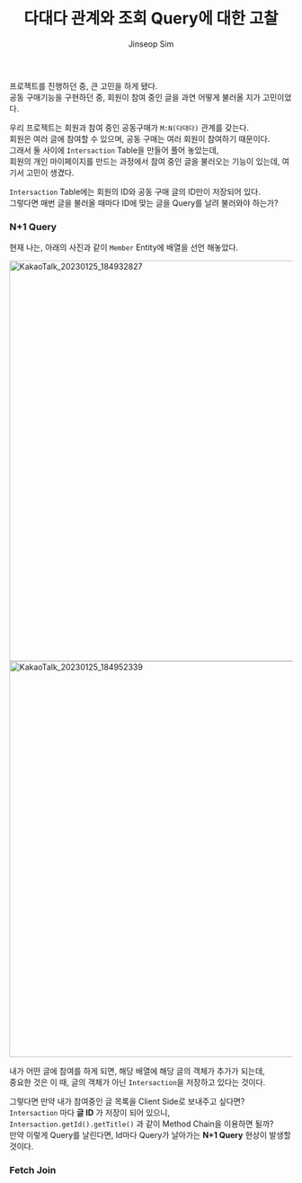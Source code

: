 ﻿---
layout: post
title: "다대다 관계와 조회 Query에 대한 고찰"
categories: ToyProject
tags: [devops]
author:
  - Jinseop Sim
---
프로젝트를 진행하던 중, 큰 고민을 하게 됐다.  
공동 구매기능을 구현하던 중, 회원이 참여 중인 글을 과연 어떻게 불러올 지가 고민이었다.  

우리 프로젝트는 회원과 참여 중인 공동구매가 ```M:N(다대다)``` 관계를 갖는다.  
회원은 여러 글에 참여할 수 있으며, 공동 구매는 여러 회원이 참여하기 때문이다.  
그래서 둘 사이에 ```Intersaction``` Table을 만들어 풀어 놓았는데,  
회원의 개인 마이페이지를 만드는 과정에서 참여 중인 글을 불러오는 기능이 있는데, 여기서 고민이 생겼다.  

```Intersaction``` Table에는 회원의 ID와 공동 구매 글의 ID만이 저장되어 있다.  
그렇다면 매번 글을 불러올 때마다 ID에 맞는 글을 Query를 날려 불러와야 하는가?  

### N+1 Query
현재 나는, 아래의 사진과 같이 ```Member``` Entity에 배열을 선언 해놓았다.  

<img width="713" alt="KakaoTalk_20230125_184932827" src="https://user-images.githubusercontent.com/71700079/214566423-24b69ce8-33c1-4ce7-a150-61bcaedaf13b.png">  
<img width="705" alt="KakaoTalk_20230125_184952339" src="https://user-images.githubusercontent.com/71700079/214566429-52670a3e-7f01-47b4-9acd-dd5bd89f01a3.png">  

내가 어떤 글에 참여를 하게 되면, 해당 배열에 해당 글의 객체가 추가가 되는데,  
중요한 것은 이 때, 글의 객체가 아닌 ```Intersaction```을 저장하고 있다는 것이다.  

그렇다면 만약 내가 참여중인 글 목록을 Client Side로 보내주고 싶다면?  
```Intersaction``` 마다 __글 ID__ 가 저장이 되어 있으니,  
```Intersaction.getId().getTitle()``` 과 같이 Method Chain을 이용하면 될까?  
만약 이렇게 Query를 날린다면, Id마다 Query가 날아가는 __N+1 Query__ 현상이 발생할 것이다.  


### Fetch Join
